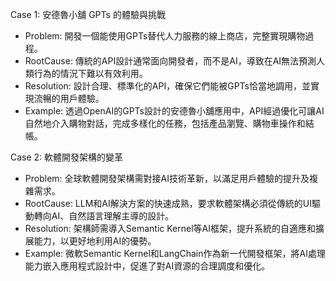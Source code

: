 Case 1: 安德魯小舖 GPTs 的體驗與挑戰
- Problem: 開發一個能使用GPTs替代人力服務的線上商店，完整實現購物過程。
- RootCause: 傳統的API設計通常面向開發者，而不是AI，導致在AI無法預測人類行為的情況下難以有效利用。
- Resolution: 設計合理、標準化的API，確保它們能被GPTs恰當地調用，並實現流暢的用戶體驗。
- Example: 透過OpenAI的GPTs設計的安德魯小舖應用中，API經過優化可讓AI自然地介入購物對話，完成多樣化的任務，包括產品瀏覽、購物車操作和結帳。

Case 2: 軟體開發架構的變革
- Problem: 全球軟體開發架構需對接AI技術革新，以滿足用戶體驗的提升及複雜需求。
- RootCause: LLM和AI解決方案的快速成熟，要求軟體架構必須從傳統的UI驅動轉向AI、自然語言理解主導的設計。
- Resolution: 架構師需導入Semantic Kernel等AI框架，提升系統的自適應和擴展能力，以更好地利用AI的優勢。
- Example: 微軟Semantic Kernel和LangChain作為新一代開發框架，將AI處理能力嵌入應用程式設計中，促進了對AI資源的合理調度和優化。